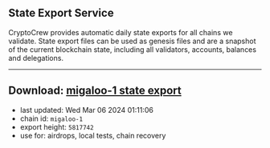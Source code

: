 ## State Export Service
CryptoCrew provides automatic daily state exports for all chains we validate. State export files can be used as genesis files and are a snapshot of the current blockchain state, including all validators, accounts, balances and delegations.

---
**Download: [migaloo-1 state export](https://dl-eu2.ccvalidators.com/SERVICE/migaloo/migaloo-1_export_5817742.json)**
---

- last updated: Wed Mar 06 2024 01:11:06
- chain id: `migaloo-1`
- export height: `5817742`
- use for: airdrops, local tests, chain recovery
